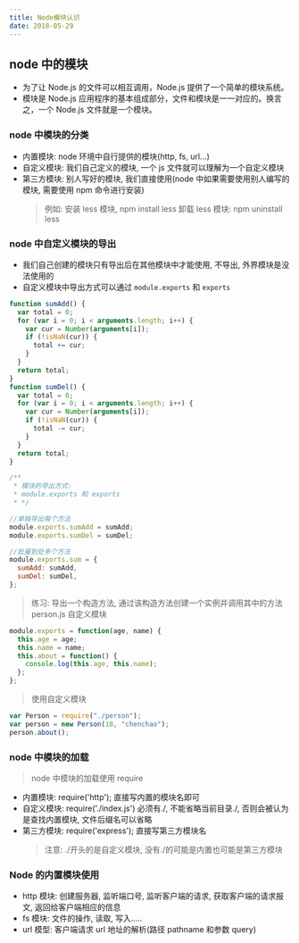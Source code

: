 ```yaml
---
title: Node模块认识
date: 2018-05-29
---
```


## node 中的模块

- 为了让 Node.js 的文件可以相互调用，Node.js 提供了一个简单的模块系统。
- 模块是 Node.js 应用程序的基本组成部分，文件和模块是一一对应的。换言之，一个 Node.js 文件就是一个模块。

### node 中模块的分类

- 内置模块: node 环境中自行提供的模块(http, fs, url...)
- 自定义模块: 我们自己定义的模块, 一个 js 文件就可以理解为一个自定义模块
- 第三方模块: 别人写好的模块, 我们直接使用(node 中如果需要使用别人编写的模块, 需要使用 npm 命令进行安装)
  > 例如: 安装 less 模块, npm install less 卸载 less 模块: npm uninstall less

### node 中自定义模块的导出

- 我们自己创建的模块只有导出后在其他模块中才能使用, 不导出, 外界模块是没法使用的
- 自定义模块中导出方式可以通过 `module.exports` 和 `exports`

```js
function sumAdd() {
  var total = 0;
  for (var i = 0; i < arguments.length; i++) {
    var cur = Number(arguments[i]);
    if (!isNaN(cur)) {
      total += cur;
    }
  }
  return total;
}
function sumDel() {
  var total = 0;
  for (var i = 0; i < arguments.length; i++) {
    var cur = Number(arguments[i]);
    if (!isNaN(cur)) {
      total -= cur;
    }
  }
  return total;
}

/**
 * 模块的导出方式:
 * module.exports 和 exports
 * */

//单独导出每个方法
module.exports.sumAdd = sumAdd;
module.exports.sumDel = sumDel;

//批量到处多个方法
module.exports.sum = {
  sumAdd: sumAdd,
  sumDel: sumDel,
};
```

> 练习: 导出一个构造方法, 通过该构造方法创建一个实例并调用其中的方法
> person.js 自定义模块

```js
module.exports = function(age, name) {
  this.age = age;
  this.name = name;
  this.about = function() {
    console.log(this.age, this.name);
  };
};
```

> 使用自定义模块

```js
var Person = require("./person");
var person = new Person(18, "chenchao");
person.about();
```

### node 中模块的加载

> node 中模块的加载使用 require

- 内置模块: require('http'); 直接写内置的模块名即可
- 自定义模块: require('./index.js') 必须有./, 不能省略当前目录./, 否则会被认为是查找内置模块, 文件后缀名可以省略
- 第三方模块: require('express'); 直接写第三方模块名
  > 注意: ./开头的是自定义模块, 没有./的可能是内置也可能是第三方模块

### Node 的内置模块使用

- http 模块: 创建服务器, 监听端口号, 监听客户端的请求, 获取客户端的请求报文, 返回给客户端相应的信息
- fs 模块: 文件的操作, 读取, 写入.....
- url 模型: 客户端请求 url 地址的解析(路径 pathname 和参数 query)
